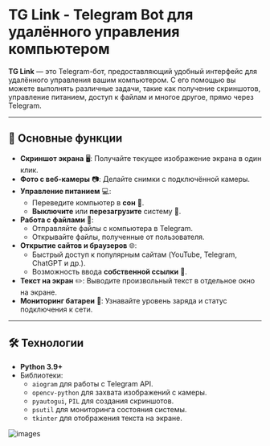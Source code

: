# TG Link - Telegram Bot для удалённого управления компьютером

**TG Link** — это Telegram-бот, предоставляющий удобный интерфейс для удалённого управления вашим компьютером. С его помощью вы можете выполнять различные задачи, такие как получение скриншотов, управление питанием, доступ к файлам и многое другое, прямо через Telegram.

---

## 🚀 Основные функции
- **Скриншот экрана** 🖥️: Получайте текущее изображение экрана в один клик.
- **Фото с веб-камеры** 📷: Делайте снимки с подключённой камеры.
- **Управление питанием** 💻:  
  - Переведите компьютер в **сон** 🌙.  
  - **Выключите** или **перезагрузите** систему 📴.  
- **Работа с файлами** 📁:  
  - Отправляйте файлы с компьютера в Telegram.  
  - Открывайте файлы, полученные от пользователя.  
- **Открытие сайтов и браузеров** 🌐:  
  - Быстрый доступ к популярным сайтам (YouTube, Telegram, ChatGPT и др.).  
  - Возможность ввода **собственной ссылки** 👤.  
- **Текст на экран** ✏️: Выводите произвольный текст в отдельное окно на экране.  
- **Мониторинг батареи** 🔋: Узнавайте уровень заряда и статус подключения к сети.  

---

## 🛠 Технологии
- **Python 3.9+**  
- Библиотеки:  
  - `aiogram` для работы с Telegram API.  
  - `opencv-python` для захвата изображений с камеры.  
  - `pyautogui`, `PIL` для создания скриншотов.  
  - `psutil` для мониторинга состояния системы.  
  - `tkinter` для отображения текста на экране.  

![images](https://github.com/user-attachments/assets/6080aed3-320b-4b87-860a-b3761027e311)
